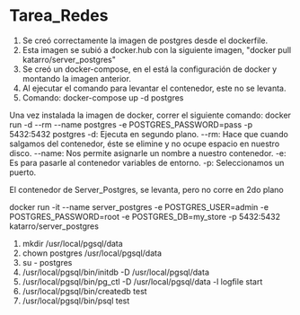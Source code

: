 # Tarea_Redes

1. Se creó correctamente la imagen de postgres desde el dockerfile.
2. Esta imagen se subió a docker.hub con la siguiente imagen, "docker pull katarro/server_postgres"
3. Se creó un docker-compose, en el está la configuración de docker y montando la imagen anterior.
4. Al ejecutar el comando para levantar el contenedor, este no se levanta.
5. Comando: docker-compose up -d postgres

Una vez instalada la imagen de docker, correr el siguiente comando:
docker run -d --rm --name postgres -e POSTGRES_PASSWORD=pass -p 5432:5432 postgres
-d:     Ejecuta en segundo plano.
--rm:   Hace que cuando salgamos del contenedor, éste se elimine y no ocupe espacio en nuestro disco.
--name: Nos permite asignarle un nombre a nuestro contenedor.
-e:     Es para pasarle al contenedor variables de entorno.
-p:     Seleccionamos un puerto.

El contenedor de Server_Postgres, se levanta, pero no corre en 2do plano

docker run -it --name server_postgres -e POSTGRES_USER=admin -e POSTGRES_PASSWORD=root -e POSTGRES_DB=my_store -p 5432:5432 katarro/server_postgres

1. mkdir /usr/local/pgsql/data
2.    chown postgres /usr/local/pgsql/data
3.    su - postgres
4. /usr/local/pgsql/bin/initdb -D /usr/local/pgsql/data
5. /usr/local/pgsql/bin/pg_ctl -D /usr/local/pgsql/data -l logfile start
6. /usr/local/pgsql/bin/createdb test
7. /usr/local/pgsql/bin/psql test
